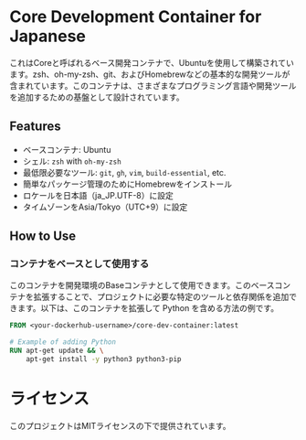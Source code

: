 # Core Development Container for Japanese

これはCoreと呼ばれるベース開発コンテナで、Ubuntuを使用して構築されています。zsh、oh-my-zsh、git、およびHomebrewなどの基本的な開発ツールが含まれています。このコンテナは、さまざまなプログラミング言語や開発ツールを追加するための基盤として設計されています。

## Features

- ベースコンテナ: Ubuntu
- シェル: `zsh` with `oh-my-zsh`
- 最低限必要なツール: `git`, `gh`, `vim`, `build-essential`, etc.
- 簡単なパッケージ管理のためにHomebrewをインストール
- ロケールを日本語（ja_JP.UTF-8）に設定
- タイムゾーンをAsia/Tokyo（UTC+9）に設定

## How to Use

### コンテナをベースとして使用する

このコンテナを開発環境のBaseコンテナとして使用できます。このベースコンテナを拡張することで、プロジェクトに必要な特定のツールと依存関係を追加できます。以下は、このコンテナを拡張して Python を含める方法の例です。

```Dockerfile
FROM <your-dockerhub-username>/core-dev-container:latest

# Example of adding Python
RUN apt-get update && \
    apt-get install -y python3 python3-pip
```

# ライセンス

このプロジェクトはMITライセンスの下で提供されています。
